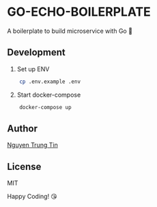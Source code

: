 # GO-ECHO-BOILERPLATE

A boilerplate to build microservice with Go 🚀

## Development

1. Set up ENV

```bash
    cp .env.example .env
```

2. Start docker-compose

```bash
    docker-compose up
```

## Author

[Nguyen Trung Tin](https://tintrungnguyen.com)

## License

MIT

Happy Coding! 😘

